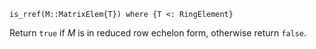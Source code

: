 ```
is_rref(M::MatrixElem{T}) where {T <: RingElement}
```

Return `true` if $M$ is in reduced row echelon form, otherwise return `false`.
